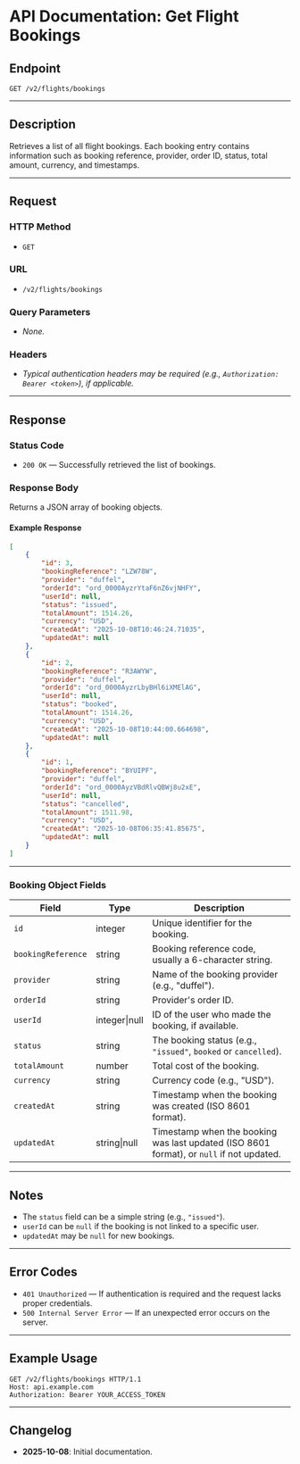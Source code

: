 # API Documentation: Get Flight Bookings

## Endpoint

```
GET /v2/flights/bookings
```

---

## Description

Retrieves a list of all flight bookings. Each booking entry contains information such as booking reference, provider, order ID, status, total amount, currency, and timestamps.

---

## Request

### HTTP Method

- `GET`

### URL

- `/v2/flights/bookings`

### Query Parameters

- _None._

### Headers

- _Typical authentication headers may be required (e.g., `Authorization: Bearer <token>`), if applicable._

---

## Response

### Status Code

- `200 OK` — Successfully retrieved the list of bookings.

### Response Body

Returns a JSON array of booking objects.

#### Example Response

```json
[
    {
        "id": 3,
        "bookingReference": "LZW78W",
        "provider": "duffel",
        "orderId": "ord_0000AyzrYtaF6nZ6vjNHFY",
        "userId": null,
        "status": "issued",
        "totalAmount": 1514.26,
        "currency": "USD",
        "createdAt": "2025-10-08T10:46:24.71035",
        "updatedAt": null
    },
    {
        "id": 2,
        "bookingReference": "R3AWYW",
        "provider": "duffel",
        "orderId": "ord_0000AyzrLbyBHl6iXMElAG",
        "userId": null,
        "status": "booked",
        "totalAmount": 1514.26,
        "currency": "USD",
        "createdAt": "2025-10-08T10:44:00.664698",
        "updatedAt": null
    },
    {
        "id": 1,
        "bookingReference": "BYUIPF",
        "provider": "duffel",
        "orderId": "ord_0000AyzVBdRlvQBWj8u2xE",
        "userId": null,
        "status": "cancelled",
        "totalAmount": 1511.98,
        "currency": "USD",
        "createdAt": "2025-10-08T06:35:41.85675",
        "updatedAt": null
    }
]
```

---

### Booking Object Fields

| Field             | Type      | Description                                                                                                               |
|-------------------|-----------|---------------------------------------------------------------------------------------------------------------------------|
| `id`              | integer   | Unique identifier for the booking.                                                                                        |
| `bookingReference`| string    | Booking reference code, usually a 6-character string.                                                                     |
| `provider`        | string    | Name of the booking provider (e.g., "duffel").                                                                            |
| `orderId`         | string    | Provider's order ID.                                                                                                      |
| `userId`          | integer\|null | ID of the user who made the booking, if available.                                                                |
| `status`          | string    | The booking status (e.g., `"issued"`, `booked` or `cancelled`).                                                   |
| `totalAmount`     | number    | Total cost of the booking.                                                                                                |
| `currency`        | string    | Currency code (e.g., "USD").                                                                                              |
| `createdAt`       | string    | Timestamp when the booking was created (ISO 8601 format).                                                                 |
| `updatedAt`       | string\|null | Timestamp when the booking was last updated (ISO 8601 format), or `null` if not updated.                           |

---

## Notes

- The `status` field can be a simple string (e.g., `"issued"`).
- `userId` can be `null` if the booking is not linked to a specific user.
- `updatedAt` may be `null` for new bookings.

---

## Error Codes

- `401 Unauthorized` — If authentication is required and the request lacks proper credentials.
- `500 Internal Server Error` — If an unexpected error occurs on the server.

---

## Example Usage

```http
GET /v2/flights/bookings HTTP/1.1
Host: api.example.com
Authorization: Bearer YOUR_ACCESS_TOKEN
```

---

## Changelog

- **2025-10-08**: Initial documentation.
